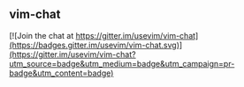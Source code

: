 ## vim-chat

[![Join the chat at https://gitter.im/usevim/vim-chat](https://badges.gitter.im/usevim/vim-chat.svg)](https://gitter.im/usevim/vim-chat?utm_source=badge&utm_medium=badge&utm_campaign=pr-badge&utm_content=badge)
